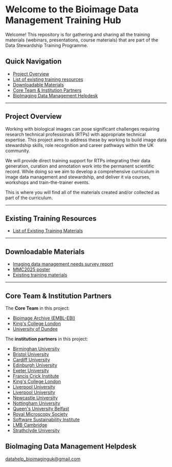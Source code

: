 #  Welcome to the Bioimage Data Management Training Hub

Welcome! This repository is for gathering and sharing all the training materials (webinars, presentations, course materials) that are part of the Data Stewardship Training Programme.
## Quick Navigation

- [Project Overview](#project-overview)
- [List of existing training resources](#existing-training-resources)
- [Downloadable Materials](#downloadable-materials)
- [Core Team & Institution Partners](#core-team-institution-partners)
- [BioImaging Data Management Helpdesk](#bioimaging-data-management-helpdesk)

---

## Project Overview

Working with biological images can pose significant challenges requiring research technical professionals (RTPs) with appropriate technical expertise. 
This project aims to address these by working to build image data stewardship skills, role recognition and career pathways within the UK community.

We will provide direct training support for RTPs integrating their data generation, curation and annotation work into the permanent scientific record. 
While doing so we aim to develop a comprehensive curriculum in image data management and stewardship, and deliver it via courses, workshops and train-the-trainer events.

This is where you will find all of the materials created and/or collected as part of the curriculum.


---


## Existing Training Resources

- [List of Existing Training Materials](https://github.com/BioImagingUK/Training/blob/main/Downloadable%20Materials/Existing%20training%20materials.pdf)


---

## Downloadable Materials

- [Imaging data  management needs survey report](./downloads/survey-report.pdf)
- [MMC2025 poster](https://github.com/BioImagingUK/Training/blob/main/Downloadable%20Materials/MMC2025.pdf)
- [Existing training materials](https://github.com/BioImagingUK/Training/blob/main/Downloadable%20Materials/Existing%20training%20materials.pdf)


---

## Core Team & Institution Partners

The **Core Team** in this project:

- [Bioimage Archive (EMBL-EBI)](*)
- [King's College London](*)
- [University of Dundee](*)

The **institution partners** in this project:
- [Birminghan University](*)
- [Bristol University](*)
- [Cardiff University](*)
- [Edinburgh University](*)
- [Exeter University](*)
- [Francis Crick Institute](*)
- [King's College London](*)
- [Liverpool University](*)
- [Liverpool University](*)
- [Newcastle University](*)
- [Nottingham University](*)
- [Queen's University Belfast](*)
- [Royal Microscopy Society](*)
- [Software Sustainability Institute](*)
- [LMB Cambridge](*)
- [Strathclyde University](*)

## BioImaging Data Management Helpdesk

[datahelp_bioimaginguk@gmail.com](*)
